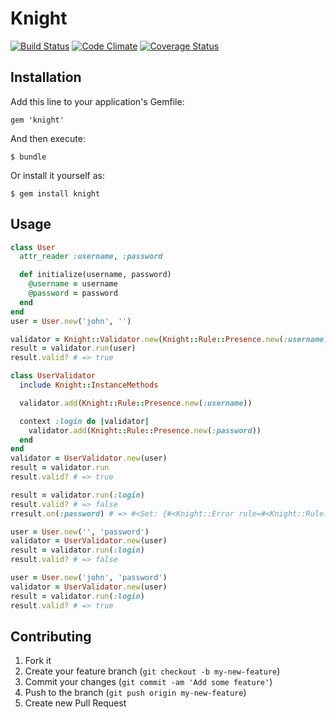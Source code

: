# Knight

[![Build Status](https://travis-ci.org/handiwiguna/knight.png?branch=master)](https://travis-ci.org/handiwiguna/knight)
[![Code Climate](https://codeclimate.com/github/handiwiguna/knight.png)](https://codeclimate.com/github/handiwiguna/knight)
[![Coverage Status](https://coveralls.io/repos/handiwiguna/knight/badge.png?branch=master)](https://coveralls.io/r/handiwiguna/knight)

## Installation

Add this line to your application's Gemfile:

    gem 'knight'

And then execute:

    $ bundle

Or install it yourself as:

    $ gem install knight

## Usage

```ruby
class User
  attr_reader :username, :password

  def initialize(username, password)
    @username = username
    @password = password
  end
end
user = User.new('john', '')

validator = Knight::Validator.new(Knight::Rule::Presence.new(:username))
result = validator.run(user)
result.valid? # => true

class UserValidator
  include Knight::InstanceMethods

  validator.add(Knight::Rule::Presence.new(:username))

  context :login do |validator|
    validator.add(Knight::Rule::Presence.new(:password))
  end
end
validator = UserValidator.new(user)
result = validator.run
result.valid? # => true

result = validator.run(:login)
result.valid? # => false
rresult.on(:password) # => #<Set: {#<Knight::Error rule=#<Knight::Rule::Presence attribute_name=:password>>}>esult.valid? # => true

user = User.new('', 'password')
validator = UserValidator.new(user)
result = validator.run(:login)
result.valid? # => false

user = User.new('john', 'password')
validator = UserValidator.new(user)
result = validator.run(:login)
result.valid? # => true
```

## Contributing

1. Fork it
2. Create your feature branch (`git checkout -b my-new-feature`)
3. Commit your changes (`git commit -am 'Add some feature'`)
4. Push to the branch (`git push origin my-new-feature`)
5. Create new Pull Request
